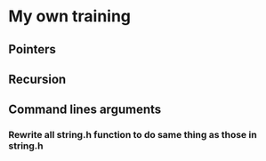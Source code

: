 # My own training
## Pointers
## Recursion
## Command lines arguments
### Rewrite all string.h function to do same thing as those in string.h

